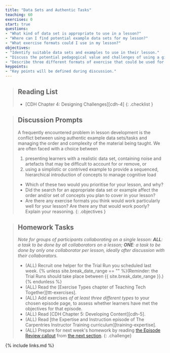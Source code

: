 ```yaml
---
title: "Data Sets and Authentic Tasks"
teaching: 60
exercises: 0
start: true
questions:
- "What kind of data set is appropriate to use in a lesson?"
- "Where can I find potential example data sets for my lesson?"
- "What exercise formats could I use in my lesson?"
objectives:
- "Identify suitable data sets and examples to use in their lesson."
- "Discuss the potential pedagogical value and challenges of using a given data set or example."
- "Describe three different formats of exercise that could be used for formative assessment in their lesson."
keypoints:
- "Key points will be defined during discussion."
---
```


> ## Reading List
>
> - [CDH Chapter 4: Designing Challenges][cdh-4]
{: .checklist }

> ## Discussion Prompts
>
> A frequently encountered problem in lesson development is the conflict
> between using authentic example data sets/tasks and managing the order
> and complexity of the material being taught.
> We are often faced with a choice between
>
> 1. presenting learners with a realistic data set,
>   containing noise and artefacts that may be difficult to account for or remove, or
> 2. using a simplistic or contrived example to provide
>   a sequenced, hierarchical introduction of concepts to manage cognitive load
>
> - Which of these two would you prioritise for your lesson, and why?
> - Did the search for an appropriate data set or example affect the order and/or
>   set of concepts you plan to cover in your lesson?
> - Are there any exercise formats you think would work particularly well for
>   your lesson? Are there any that would work poorly? Explain your reasoning.
{: .objectives }

> ## Homework Tasks
>
> _Note for groups of participants collaborating on a single lesson:_
> _**ALL**: a task to be done by all collaborators on a lesson;
> **ONE**: a task to be done by only one collaborator per lesson,
> ideally after discussion with their collaborators._
>
> - (ALL) Recruit one helper for the Trial Run you scheduled last week.
>   {% unless site.break_date_range == "" %}(Reminder:
>   the Trial Runs should take place between
>   {{ site.break_date_range }}.){% endunless %}
> - (ALL) Read the [Exercise Types chapter of Teaching Tech Together][ttt-exercises].
> - (ALL) Add exercises _of at least three different types_ to your chosen episode page,
>   to assess whether learners have met the objectives for that episode.
> - (ALL) Read [CDH Chapter 5: Developing Content][cdh-5].
> - (ALL) Read [the Expertise and Instruction episode of The Carpentries Instructor Training curriculum][training-expertise].
> - (ALL) Prepare for next week's homework by reading [the Episode Review callout]({{page.root}}/06-content#episode-review) from [the next section]({{page.root}}/06-content/).
{: .challenge}

{% include links.md %}

